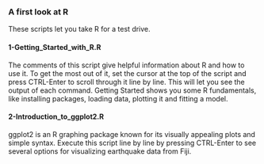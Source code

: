 ### A first look at R

These scripts let you take R for a test drive.

#### 1-Getting_Started_with_R.R
The comments of this script give helpful information about R and how to use it.
To get the most out of it, set the cursor at the top of the script and press
CTRL-Enter to scroll through it line by line. This will let you see the output of
each command. Getting Started shows you some R fundamentals, like installing
packages, loading data, plotting it and fitting a model. 

#### 2-Introduction_to_ggplot2.R  
ggplot2 is an R graphing package known for its visually appealing plots
and simple syntax.
Execute this script line by line by pressing CTRL-Enter to see several options
for visualizing earthquake data from Fiji.
